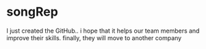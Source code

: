 # songRep

I just created the GitHub.. i hope that it helps our team members and improve their skills.
finally, they will move to another company
